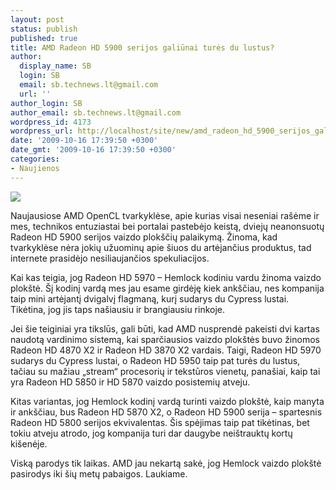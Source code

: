 ```yaml
---
layout: post
status: publish
published: true
title: AMD Radeon HD 5900 serijos galiūnai turės du lustus?
author:
  display_name: SB
  login: SB
  email: sb.technews.lt@gmail.com
  url: ''
author_login: SB
author_email: sb.technews.lt@gmail.com
wordpress_id: 4173
wordpress_url: http://localhost/site/new/amd_radeon_hd_5900_serijos_galiunai_tures_du_lustus/
date: '2009-10-16 17:39:50 +0300'
date_gmt: '2009-10-16 17:39:50 +0300'
categories:
- Naujienos
---
```

<div class="imgright"><img src="http://t2.gstatic.com/images?q=tbn:8OH2umGosObWFM:http://www.everyjoe.com/thegadgetblog/files/2009/09/AMD-ATI-Radeon-HD-5870-Card.jpg"  /></div>
<p>Naujausiose AMD OpenCL tvarkyklėse, apie kurias visai neseniai rašėme ir mes, technikos entuziastai bei portalai pastebėjo keistą, dviejų neanonsuotų Radeon HD 5900 serijos vaizdo plokščių palaikymą. Žinoma, kad tvarkyklėse nėra jokių užuominų apie šiuos du artėjančius produktus, tad internete prasidėjo nesiliaujančios spekuliacijos.</p>
<p>Kai kas teigia, jog Radeon HD 5970 – Hemlock kodiniu vardu žinoma vaizdo plokštė. Šį kodinį vardą mes jau esame girdėję kiek ankščiau, nes kompanija taip mini artėjantį dvigalvį flagmaną, kurį sudarys du Cypress lustai. Tikėtina, jog jis taps našiausiu ir brangiausiu rinkoje.</p>
<p>Jei šie teiginiai yra tikslūs, gali būti, kad AMD nusprendė pakeisti dvi kartas naudotą vardinimo sistemą, kai sparčiausios vaizdo plokštės buvo žinomos Radeon HD 4870 X2 ir Radeon HD 3870 X2 vardais. Taigi, Radeon HD 5970 sudarys du Cypress lustai, o Radeon HD 5950 taip pat turės du lustus, tačiau su mažiau „stream“ procesorių ir tekstūros vienetų, panašiai, kaip tai yra Radeon HD 5850 ir HD 5870 vaizdo posistemių atveju.</p>
<p>Kitas variantas, jog Hemlock kodinį vardą turinti vaizdo plokštė, kaip manyta ir ankščiau, bus Radeon HD 5870 X2, o Radeon HD 5900 serija – spartesnis Radeon HD 5800 serijos ekvivalentas. Šis spėjimas taip pat tikėtinas, bet tokiu atveju atrodo, jog kompanija turi dar daugybe neištrauktų kortų kišenėje.</p>
<p>Viską parodys tik laikas. AMD jau nekartą sakė, jog Hemlock vaizdo plokštė pasirodys iki šių metų pabaigos. Laukiame.<br /></p>
